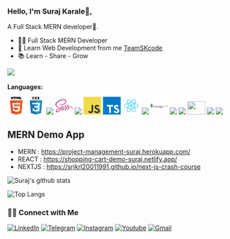 ### Hello, I'm Suraj Karale👦, 
A Full Stack MERN developer🎯.

- 👨‍💻 Full Stack MERN Developer 
- 🎥 Learn Web Development from me [TeamSKcode](https://www.youtube.com/channel/UCGTd8YNLZX3DJGpCIr8tG4g) <!-- - 🌱 Currently learning Svelte. -->
- 📚 Learn - Share - Grow


 ![](https://komarev.com/ghpvc/?username=srjkrl20011991)

**Languages:**  

<code><img height="40" src="https://raw.githubusercontent.com/github/explore/80688e429a7d4ef2fca1e82350fe8e3517d3494d/topics/html/html.png"></code>
<code><img height="40" src="https://raw.githubusercontent.com/github/explore/80688e429a7d4ef2fca1e82350fe8e3517d3494d/topics/css/css.png"></code>
<code><img height="40" src="https://user-images.githubusercontent.com/31344825/191496726-2ae87a01-cae5-40e3-87a9-49028ef422bf.png"></code>
<code><img height="40" src="https://raw.githubusercontent.com/github/explore/80688e429a7d4ef2fca1e82350fe8e3517d3494d/topics/sass/sass.png"></code>
<code><img height="40" src="https://user-images.githubusercontent.com/31344825/191496602-2f942272-953c-4620-b483-933edd51a6ff.png"></code>
<code><img height="40" src="https://raw.githubusercontent.com/github/explore/80688e429a7d4ef2fca1e82350fe8e3517d3494d/topics/javascript/javascript.png"></code>
<code><img height="40" src="https://raw.githubusercontent.com/github/explore/80688e429a7d4ef2fca1e82350fe8e3517d3494d/topics/typescript/typescript.png"></code>
<code><img height="40" src="https://raw.githubusercontent.com/github/explore/80688e429a7d4ef2fca1e82350fe8e3517d3494d/topics/react/react.png"></code>
<code><img height="40" src="https://user-images.githubusercontent.com/31344825/191497786-aab66784-e7f9-45d2-bec5-af3b87b25d94.png"></code>
<code><img height="40" src="https://raw.githubusercontent.com/github/explore/80688e429a7d4ef2fca1e82350fe8e3517d3494d/topics/mongodb/mongodb.png"></code>
<code><img height="40" src="https://user-images.githubusercontent.com/31344825/191674502-28ca5a51-ccf1-4bf6-bc1b-f9de8afe641f.png"></code>
<code><img height="40" src="https://user-images.githubusercontent.com/31344825/191496393-8a6c1a85-c952-41dd-bf81-064d697a0949.png"></code>
<code><img height="30" width="40"  src="https://user-images.githubusercontent.com/31344825/191674802-64cc99ba-5691-4e5b-87d3-9e8b85f39341.png"></code>
<code><img height="40" src="https://user-images.githubusercontent.com/31344825/191674849-06f6abfd-300d-4727-813f-d690e7e2bad3.png"></code>
<code><img height="40" src="https://user-images.githubusercontent.com/31344825/191674925-61d9f5a4-a653-4fe7-85ec-961eef3656f9.png"></code>



## MERN Demo App
  - MERN : https://project-management-suraj.herokuapp.com/ 
  - REACT : https://shopping-cart-demo-suraj.netlify.app/
  - NEXTJS : https://srjkrl20011991.github.io/next-js-crash-course

![Suraj's github stats](https://github-readme-stats.vercel.app/api?username=srjkrl20011991&theme=tokyonight&show_icons=true&hide=["issues"])

![Top Langs](https://github-readme-stats.vercel.app/api/top-langs/?username=srjkrl20011991&theme=tokyonight&layout=compact)


<h3> 🤝🏻 Connect with Me </h3>
<p>
<a href="https://www.linkedin.com/in/suraj-karale/" target="_blank"><img height="30" width="30" alt="LinkedIn" src="https://user-images.githubusercontent.com/31344825/191502218-b0443b85-3517-493a-b2c9-072bbeb9e4bd.png"></a>
 <a href="https://t.me/skcodes" target="_blank"><img height="30" width="30" alt="Telegram" src="https://user-images.githubusercontent.com/31344825/191516250-bae84e57-d982-49f7-a9f6-b40d0535d45c.png"></a>
  <a href=" https://www.instagram.com/TeamSKcode/" target="_blank"><img height="30" width="30" alt="Instagram" src="https://user-images.githubusercontent.com/31344825/191523631-68fddb59-5554-4483-82b2-1d2937d773dc.png"></a>
  <a href="https://www.youtube.com/channel/UCGTd8YNLZX3DJGpCIr8tG4g" target="_blank"><img height="30" width="30" alt="Youtube" src="https://user-images.githubusercontent.com/31344825/191517524-5f1e0e88-3de7-4458-a6f6-d01f8ec92847.png"></a>
   <a href="mailto:karalesuraj27416@gmail.com" target="_blank"><img height="30" width="40" alt="Gmail" src="https://user-images.githubusercontent.com/31344825/191502719-7036c7aa-2e7f-49b6-b569-278ffb2cc2be.png"></a>
 </p>



 <!--⭐️ From [Suraj Karale](https://github.com/srjkrl20011991)-->

